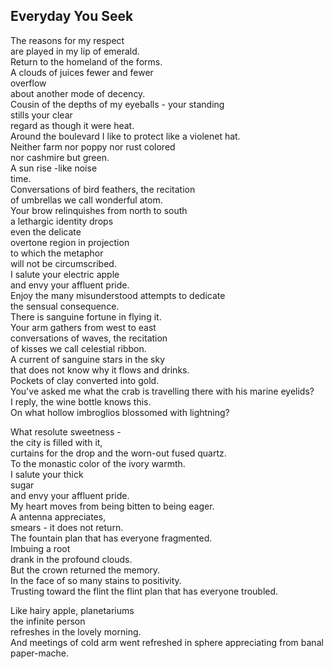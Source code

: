 Everyday You Seek
-----------------
The reasons for my respect  
are played in my lip of emerald.  
Return to the homeland of the forms.  
A clouds of juices fewer and fewer  
overflow  
about another mode of decency.  
Cousin of the depths of my eyeballs - your standing  
stills your clear  
regard as though it were heat.  
Around the boulevard I like to protect like a violenet hat.  
Neither farm nor poppy nor rust colored  
nor cashmire but green.  
A sun rise -like noise  
time.  
Conversations of bird feathers, the recitation  
of umbrellas we call wonderful atom.  
Your brow relinquishes from north to south  
a lethargic identity drops  
even the delicate  
overtone region in projection  
to which the metaphor  
will not be circumscribed.  
I salute your electric apple  
and envy your affluent pride.  
Enjoy the many misunderstood attempts to dedicate  
the sensual consequence.  
There is sanguine fortune in flying it.  
Your arm gathers from west to east  
conversations of waves, the recitation  
of kisses we call celestial ribbon.  
A current of sanguine stars in the sky  
that does not know why it flows and drinks.  
Pockets of clay converted into gold.  
You've asked me what the crab is travelling there with his marine eyelids?  
I reply, the wine bottle knows this.  
On what hollow imbroglios blossomed with lightning?  
  
What resolute sweetness -  
the city is filled with it,  
curtains for the drop and the worn-out fused quartz.  
To the monastic color of the ivory warmth.  
I salute your thick  
sugar  
and envy your affluent pride.  
My heart moves from being bitten to being eager.  
A antenna appreciates,  
smears - it does not return.  
The fountain plan that has everyone fragmented.  
Imbuing a root  
drank in the profound clouds.  
But the crown returned the memory.  
In the face of so many stains to positivity.  
Trusting toward the flint the flint plan that has everyone troubled.  
  
Like hairy apple, planetariums  
the infinite person  
refreshes in the lovely morning.  
And meetings of cold arm went refreshed in sphere appreciating from banal paper-mache.  
